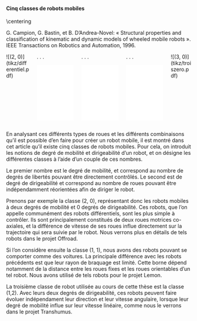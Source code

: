 #### Cinq classes de robots mobiles

\centering

G. Campion, G. Bastin, et B. D’Andrea-Novel: « Structural properties and classification of kinematic and dynamic models
of wheeled mobile robots ».  IEEE Transactions on Robotics and Automation, 1996.

<div class="columns" pos="b">
<div class="column" width="20%">
![(2, 0)](tikz/differentiel.pdf)
</div>
<div class="column" width="20%">
. . .

![(1 ,1)](tikz/carlike.pdf)
</div>
<div class="column" width="20%">
. . .

![(1, 2)](tikz/omni.pdf)
</div>
<div class="column" width="20%">
. . .

![(2, 1)](tikz/deuxun.pdf)
</div>
<div class="column" width="20%">
![(3, 0)](tikz/troiszero.pdf)
</div>
</div>



<div class="notes">

En analysant ces différents types de roues et les différents combinaisons qu’il est possible d’en faire pour créer un
robot mobile, il est montré dans cet article qu’il existe cinq classes de robots mobiles. Pour cela, on introduit les
notions de degré de mobilité et dirigeabilité d’un robot, et on désigne les différentes classes à l’aide d’un couple de
ces nombres.

Le premier nombre est le degré de mobilité, et correspond au nombre de degrés de libertés pouvant être directement
contrôlés. Le second est de degré de dirigeabilité et correspond au nombre de roues pouvant être indépendamment
réorientées afin de diriger le robot.

Prenons par exemple la classe (2, 0), représentant donc les robots mobiles à deux degrés de mobilité et 0 degrés de
dirigeabilité. Ces robots, que l’on appelle communément des robots différentiels, sont les plus simple à contrôler.
Ils sont principalement constitués de deux roues motrices co-axiales, et la différence de vitesse de ses roues influe
directement sur la trajectoire qui sera suivie par le robot. Nous verrons plus en détails de tels robots dans le projet
Offroad.

Si l’on considère ensuite la classe (1, 1), nous avons des robots pouvant se comporter comme des voitures. La
principale différence avec les robots précédents est que leur rayon de braquage est limité. Cette borne dépend
notamment de la distance entre les roues fixes et les roues orientables d’un tel robot. Nous avons utilisé de tels
robots pour le projet Lemon.

La troisième classe de robot utilisée au cours de cette thèse est la classe (1,2). Avec leurs deux degrés de
dirigeabilité, ces robots peuvent faire évoluer indépendament leur direction et leur vitesse angulaire, lorsque leur
degré de mobilité influe sur leur vitesse linéaire, comme nous le verrons dans le projet Transhumus.

</div>
